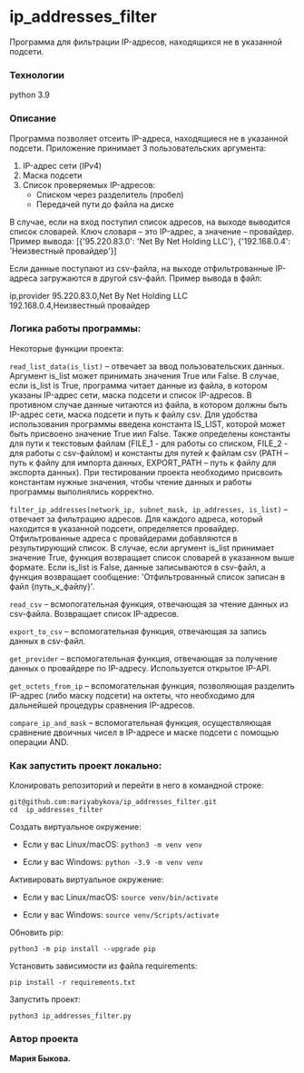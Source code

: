 # ip_addresses_filter

Программа для фильтрации IP-адресов, находящихся не в указанной подсети.

### Технологии
python 3.9

### Описание
Программа позволяет отсеить IP-адреса, находящиеся не в указанной подсети. Приложение принимает 3 пользовательских аргумента:
1. IP-адрес сети (IPv4)
2. Маска подсети
3. Список проверяемых IP-адресов:
    * Списком через разделитель (пробел)
    * Передачей пути до файла на диске

В случае, если на вход поступил список адресов, на выходе выводится список словарей. Ключ словаря – это IP-адрес, а значение – провайдер. Пример вывода: [{'95.220.83.0': 'Net By Net Holding LLC'}, {'192.168.0.4': 'Неизвестный провайдер'}]

Если данные поступают из csv-файла, на выходе отфильтрованные IP-адреса загружаются в другой csv-файл. Пример вывода в файл:

ip,provider
95.220.83.0,Net By Net Holding LLC <br/>
192.168.0.4,Неизвестный провайдер

### Логика работы программы:

Некоторые функции проекта:

``` read_list_data(is_list) ``` – отвечает за ввод пользовательских данных. Аргумент is_list может принимать значения True или False. В случае, если is_list is True, программа читает данные из файла, в котором указаны IP-адрес сети, маска подсети и список IP-адресов. В противном случае данные читаются из файла, в котором должны быть IP-адрес сети, маска подсети и путь к файлу csv. Для удобства использования программы введена константа IS_LIST, которой может быть присвоено значение True иил False. Также определены константы для пути к текстовым файлам (FILE_1 - для работы со списком, FILE_2 - для работы с csv-файлом) и константы для путей к файлам csv (PATH – путь к файлу для импорта данных, EXPORT_PATH – путь к файлу для экспорта данных). При тестировании проекта необходимо присвоить константам нужные значения, чтобы чтение данных и работы программы выполнялись корректно.

``` filter_ip_addresses(network_ip, subnet_mask, ip_addresses, is_list) ``` – отвечает за фильтрацию адресов. Для каждого адреса, который находится в указанной подсети, определяется провайдер. Отфильтрованные адреса с провайдерами добавляются в результирующий список. В случае, если аргумент is_list принимает значение True, функция возвращает список словарей в указанном выше формате. Если is_list is False, данные записываются в csv-файл, а функция возвращает сообщение: 'Отфильтрованный список записан в файл {путь_к_файлу}'.

``` read_csv ``` – всмопогательная функция, отвечающая за чтение данных из csv-файла. Возвращает список IP-адресов.

``` export_to_csv ``` – вспомогательная функция, отвечающая за запись данных в csv-файл.

``` get_provider ``` – вспомогательная функция, отвечающая за получение данных о провайдере по IP-адресу. Используется открытое IP-API.

``` get_octets_from_ip ``` – вспомогательная функция, позволяющая разделить IP-адрес (либо маску подсети) на октеты, что необходимо для дальнейшей процедуры сравнения IP-адресов.

``` compare_ip_and_mask ``` – вспомогательная функция, осуществляющая сравнение двоичных чисел в IP-адресе и маске подсети с помощью операции AND.

### Как запустить проект локально:

Клонировать репозиторий и перейти в него в командной строке:

``` git@github.com:mariyabykova/ip_addresses_filter.git ``` <br/>
``` cd  ip_addresses_filter ```

Создать виртуальное окружение:

* Если у вас Linux/macOS:
    ``` python3 -m venv venv ``` 

* Если у вас Windows:
    ``` python -3.9 -m venv venv ```

Активировать виртуальное окружение:

* Если у вас Linux/macOS:
    ``` source venv/bin/activate ``` 

* Если у вас Windows:
    ``` source venv/Scripts/activate ```

Обновить pip:

``` python3 -m pip install --upgrade pip ``` 

Установить зависимости из файла requirements:

``` pip install -r requirements.txt ``` 

Запустить проект:

``` python3 ip_addresses_filter.py ``` 


### Автор проекта

**Мария Быкова.** 
